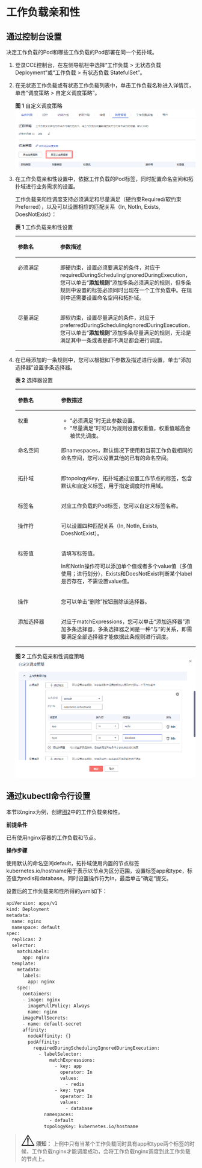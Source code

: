 # 工作负载亲和性<a name="cce_01_0233"></a>

## 通过控制台设置<a name="section085916413596"></a>

决定工作负载的Pod和哪些工作负载的Pod部署在同一个拓扑域。

1.  登录CCE控制台，在左侧导航栏中选择“工作负载 \> 无状态负载 Deployment”或“工作负载 \> 有状态负载 StatefulSet”。
2.  在无状态工作负载或有状态工作负载列表中，单击工作负载名称进入详情页，单击“调度策略 \> 自定义调度策略”。

    **图 1**  自定义调度策略<a name="fig1149695815347"></a>  
    ![](figures/自定义调度策略-15.png "自定义调度策略-15")

3.  在工作负载亲和性设置中，依据工作负载的Pod标签，同时配置命名空间和拓扑域进行业务需求的设置。

    工作负载亲和性调度支持必须满足和尽量满足（硬约束Required/软约束Preferred），以及可以设置相应的匹配关系（In, NotIn, Exists, DoesNotExist）：

    **表 1**  工作负载亲和性设置

    <a name="table202751247311"></a>
    <table><thead align="left"><tr id="row6275154232"><th class="cellrowborder" valign="top" width="23.95%" id="mcps1.2.3.1.1"><p id="p11274641534"><a name="p11274641534"></a><a name="p11274641534"></a>参数名</p>
    </th>
    <th class="cellrowborder" valign="top" width="76.05%" id="mcps1.2.3.1.2"><p id="p12747418317"><a name="p12747418317"></a><a name="p12747418317"></a>参数描述</p>
    </th>
    </tr>
    </thead>
    <tbody><tr id="row1327511413311"><td class="cellrowborder" valign="top" width="23.95%" headers="mcps1.2.3.1.1 "><p id="p1827516415318"><a name="p1827516415318"></a><a name="p1827516415318"></a>必须满足</p>
    </td>
    <td class="cellrowborder" valign="top" width="76.05%" headers="mcps1.2.3.1.2 "><p id="p1427512410317"><a name="p1427512410317"></a><a name="p1427512410317"></a>即硬约束，设置必须要满足的条件，对应于requiredDuringSchedulingIgnoredDuringExecution，您可以单击“<strong id="b121103210127"><a name="b121103210127"></a><a name="b121103210127"></a>添加规则</strong>”添加多条必须满足的规则，但多条规则中设置的标签必须同时出现在一个工作负载中。在规则中还需要设置命名空间和拓扑域。</p>
    </td>
    </tr>
    <tr id="row112751441939"><td class="cellrowborder" valign="top" width="23.95%" headers="mcps1.2.3.1.1 "><p id="p172751442316"><a name="p172751442316"></a><a name="p172751442316"></a>尽量满足</p>
    </td>
    <td class="cellrowborder" valign="top" width="76.05%" headers="mcps1.2.3.1.2 "><p id="p12275164932"><a name="p12275164932"></a><a name="p12275164932"></a>即软约束，设置尽量满足的条件，对应于preferredDuringSchedulingIgnoredDuringExecution，您可以单击“<strong id="b344344422312"><a name="b344344422312"></a><a name="b344344422312"></a>添加规则</strong>”添加多条尽量满足的规则，无论是满足其中一条或者是都不满足都会进行调度。</p>
    </td>
    </tr>
    </tbody>
    </table>

4.  在已经添加的一条规则中，您可以根据如下参数及描述进行设置，单击“添加选择器”设置多条选择器。

    **表 2**  选择器设置

    <a name="table3820121171412"></a>
    <table><thead align="left"><tr id="row118208114146"><th class="cellrowborder" valign="top" width="23.95%" id="mcps1.2.3.1.1"><p id="p8820141131410"><a name="p8820141131410"></a><a name="p8820141131410"></a>参数名</p>
    </th>
    <th class="cellrowborder" valign="top" width="76.05%" id="mcps1.2.3.1.2"><p id="p7820141131415"><a name="p7820141131415"></a><a name="p7820141131415"></a>参数描述</p>
    </th>
    </tr>
    </thead>
    <tbody><tr id="row11564913306"><td class="cellrowborder" valign="top" width="23.95%" headers="mcps1.2.3.1.1 "><p id="p131524913015"><a name="p131524913015"></a><a name="p131524913015"></a>权重</p>
    </td>
    <td class="cellrowborder" valign="top" width="76.05%" headers="mcps1.2.3.1.2 "><a name="ul114651256173313"></a><a name="ul114651256173313"></a><ul id="ul114651256173313"><li>“必须满足”时无此参数设置。</li><li>“尽量满足”时可以为规则设置权重值，权重值越高会被优先调度。</li></ul>
    </td>
    </tr>
    <tr id="row11583112162819"><td class="cellrowborder" valign="top" width="23.95%" headers="mcps1.2.3.1.1 "><p id="p758331272819"><a name="p758331272819"></a><a name="p758331272819"></a>命名空间</p>
    </td>
    <td class="cellrowborder" valign="top" width="76.05%" headers="mcps1.2.3.1.2 "><p id="p10583812112815"><a name="p10583812112815"></a><a name="p10583812112815"></a>即namespaces，默认情况下使用和当前工作负载相同的命名空间，您可以设置其他的已有的命名空间。</p>
    </td>
    </tr>
    <tr id="row710121010284"><td class="cellrowborder" valign="top" width="23.95%" headers="mcps1.2.3.1.1 "><p id="p7102181002814"><a name="p7102181002814"></a><a name="p7102181002814"></a>拓扑域</p>
    </td>
    <td class="cellrowborder" valign="top" width="76.05%" headers="mcps1.2.3.1.2 "><p id="p151023106286"><a name="p151023106286"></a><a name="p151023106286"></a>即topologyKey，拓扑域通过设置工作节点的标签，包含默认和自定义标签，用于指定调度时作用域。</p>
    </td>
    </tr>
    <tr id="row2082010171412"><td class="cellrowborder" valign="top" width="23.95%" headers="mcps1.2.3.1.1 "><p id="p168202112145"><a name="p168202112145"></a><a name="p168202112145"></a>标签名</p>
    </td>
    <td class="cellrowborder" valign="top" width="76.05%" headers="mcps1.2.3.1.2 "><p id="p982013151417"><a name="p982013151417"></a><a name="p982013151417"></a>对应工作负载的Pod标签，您可以自定义标签名称。</p>
    </td>
    </tr>
    <tr id="row782019181410"><td class="cellrowborder" valign="top" width="23.95%" headers="mcps1.2.3.1.1 "><p id="p198241835201413"><a name="p198241835201413"></a><a name="p198241835201413"></a>操作符</p>
    </td>
    <td class="cellrowborder" valign="top" width="76.05%" headers="mcps1.2.3.1.2 "><p id="p882119117140"><a name="p882119117140"></a><a name="p882119117140"></a>可以设置四种匹配关系（In, NotIn, Exists, DoesNotExist）。</p>
    </td>
    </tr>
    <tr id="row14631352121414"><td class="cellrowborder" valign="top" width="23.95%" headers="mcps1.2.3.1.1 "><p id="p9463125251410"><a name="p9463125251410"></a><a name="p9463125251410"></a>标签值</p>
    </td>
    <td class="cellrowborder" valign="top" width="76.05%" headers="mcps1.2.3.1.2 "><p id="p16464155219144"><a name="p16464155219144"></a><a name="p16464155219144"></a>请填写标签值。</p>
    <p id="p35182478198"><a name="p35182478198"></a><a name="p35182478198"></a>In和NotIn操作符可以添加单个值或者多个value值（多值使用；进行划分），Exists和DoesNotExist判断某个label是否存在，不需设置value值。</p>
    </td>
    </tr>
    <tr id="row09151254201410"><td class="cellrowborder" valign="top" width="23.95%" headers="mcps1.2.3.1.1 "><p id="p19915155416141"><a name="p19915155416141"></a><a name="p19915155416141"></a>操作</p>
    </td>
    <td class="cellrowborder" valign="top" width="76.05%" headers="mcps1.2.3.1.2 "><p id="p2915054201417"><a name="p2915054201417"></a><a name="p2915054201417"></a>您可以单击“删除”按钮删除该选择器。</p>
    </td>
    </tr>
    <tr id="row134525715142"><td class="cellrowborder" valign="top" width="23.95%" headers="mcps1.2.3.1.1 "><p id="p845155741412"><a name="p845155741412"></a><a name="p845155741412"></a>添加选择器</p>
    </td>
    <td class="cellrowborder" valign="top" width="76.05%" headers="mcps1.2.3.1.2 "><p id="p1145757121416"><a name="p1145757121416"></a><a name="p1145757121416"></a>对应于matchExpressions，您可以单击“添加选择器”添加多条选择器，多条选择器之间是一种“与”的关系，即需要满足全部选择器才能依据此条规则进行调度。</p>
    </td>
    </tr>
    </tbody>
    </table>

    **图 2**  工作负载亲和性调度策略<a name="fig108358136268"></a>  
    ![](figures/工作负载亲和性调度策略.png "工作负载亲和性调度策略")


## 通过kubectl命令行设置<a name="section69149192383"></a>

本节以nginx为例，创建[图2](#fig108358136268)中的工作负载亲和性。

**前提条件**

已有使用nginx容器的工作负载和节点。

**操作步骤**

使用默认的命名空间default，拓扑域使用内置的节点标签kubernetes.io/hostname用于表示以节点为区分范围，设置标签app和type，标签值为redis和database。同时设置操作符为In，最后单击“确定“提交。

设置后的工作负载亲和性所得的yaml如下：

```
apiVersion: apps/v1
kind: Deployment
metadata:
  name: nginx
  namespace: default
spec:
  replicas: 2
  selector:
    matchLabels:
      app: nginx
  template:
    metadata:
      labels:
        app: nginx
    spec:
      containers:
      - image: nginx 
        imagePullPolicy: Always
        name: nginx
      imagePullSecrets:
      - name: default-secret
      affinity:
        nodeAffinity: {}
        podAffinity:
          requiredDuringSchedulingIgnoredDuringExecution:
            - labelSelector:
                matchExpressions:
                  - key: app
                    operator: In
                    values:
                      - redis
                  - key: type
                    operator: In
                    values:
                      - database
              namespaces:
                - default
              topologyKey: kubernetes.io/hostname
```

>![](public_sys-resources/icon-notice.gif) **须知：** 
>上例中只有当某个工作负载同时具有app和type两个标签的时候，工作负载nginx才能调度成功，会将工作负载nginx调度到此工作负载的节点上。

